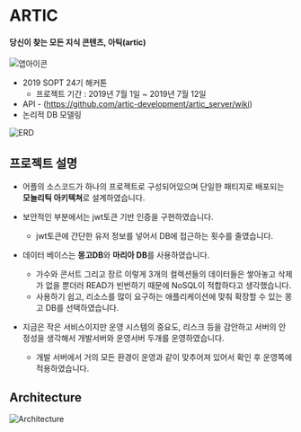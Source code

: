 # ARTIC
#### 당신이 찾는 모든 지식 콘텐츠, 아틱(artic)

![앱아이콘](https://github.com/artic-development/artic_server/blob/master/images/logo.png)

* 2019 SOPT 24기 해커톤
    *  프로젝트 기간 : 2019년 7월 1일 ~ 2019년 7월 12일
* API - (https://github.com/artic-development/artic_server/wiki)
* 논리적 DB 모델링

![ERD](https://github.com/artic-development/artic_server/blob/master/images/ERD.png)


## 프로젝트 설명
* 어플의 소스코드가 하나의 프로젝트로 구성되어있으며 단일한 패티지로 배포되는 **모놀리틱 아키텍쳐**로 설계하였습니다.
* 보안적인 부분에서는 jwt토큰 기반 인증을 구현하였습니다. 
    * jwt토큰에 간단한 유저 정보를 넣어서 DB에 접근하는 횟수를 줄였습니다. 
    
* 데이터 베이스는 **몽고DB**와 **마리아 DB**를 사용하였습니다. 
    * 가수와 콘서트 그리고 장르 이렇게 3개의 컬렉션들의 데이터들은 쌓아놓고 삭제가 없을 뿐더러 READ가 빈번하기 때문에 NoSQL이 적합하다고 생각했습니다. 
    * 사용하기 쉽고, 리소스를 많이 요구하는 애플리케이션에 맞춰 확장할 수 있는 몽고 DB를 선택하였습니다.
 
*  지금은 작은 서비스이지만 운영 시스템의 중요도, 리스크 등을 감안하고 서버의 안정성을 생각해서 개발서버와 운영서버 두개를 운영하였습니다.
    * 개발 서버에서 거의 모든 환경이 운영과 같이 맞추어져 있어서 확인 후 운영쪽에 적용하였습니다.


## Architecture
![Architecture](https://github.com/artic-development/artic_server/blob/master/images/architecture.png)

